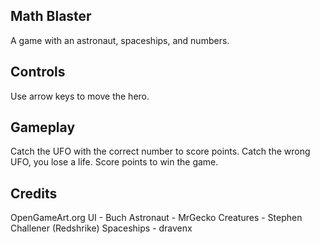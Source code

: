 ## Math Blaster
A game with an astronaut, spaceships, and numbers.

## Controls
Use arrow keys to move the hero.

## Gameplay
Catch the UFO with the correct number to score points.
Catch the wrong UFO, you lose a life.
Score points to win the game.

## Credits
OpenGameArt.org
UI - Buch
Astronaut - MrGecko
Creatures - Stephen Challener (Redshrike)
Spaceships - dravenx